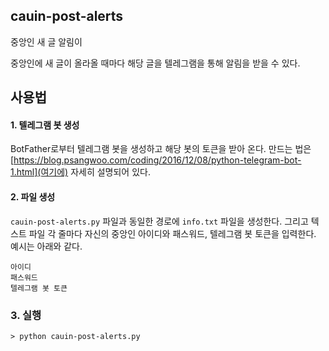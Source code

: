 ## cauin-post-alerts

중앙인 새 글 알림이

중앙인에 새 글이 올라올 때마다 해당 글을 텔레그램을 통해 알림을 받을 수 있다.

## 사용법

#### 1. 텔레그램 봇 생성

BotFather로부터 텔레그램 봇을 생성하고 해당 봇의 토큰을 받아 온다. 만드는 법은 [https://blog.psangwoo.com/coding/2016/12/08/python-telegram-bot-1.html](여기에) 자세히 설명되어 있다.

#### 2. 파일 생성

`cauin-post-alerts.py` 파일과 동일한 경로에 `info.txt` 파일을 생성한다.
그리고 텍스트 파일 각 줄마다 자신의 중앙인 아이디와 패스워드, 텔레그램 봇 토큰을 입력한다. 예시는 아래와 같다.

```
아이디
패스워드
텔레그램 봇 토큰
```

### 3. 실행

```shell
> python cauin-post-alerts.py
```
